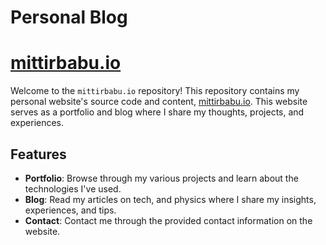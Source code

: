 # Personal Blog

# [mittirbabu.io](https://mittirbabu.io/)

Welcome to the `mittirbabu.io` repository! This repository contains my personal website's source code and content, [mittirbabu.io](https://mittirbabu.io). 
This website serves as a portfolio and blog where I share my thoughts, projects, and experiences.

## Features

- **Portfolio**: Browse through my various projects and learn about the technologies I've used.
- **Blog**: Read my articles on tech, and physics where I share my insights, experiences, and tips.
- **Contact**: Contact me through the provided contact information on the website.
